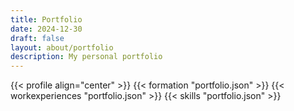 ```yaml
---
title: Portfolio
date: 2024-12-30
draft: false
layout: about/portfolio
description: My personal portfolio
---
```


 {{< profile align="center" >}}
 {{< formation "portfolio.json" >}}
 {{< workexperiences "portfolio.json" >}}
 {{< skills "portfolio.json" >}}
